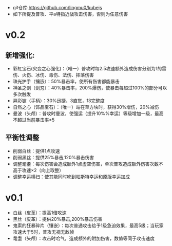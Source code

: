 - git仓库:https://github.com/lingmu0/kubejs
- 如下所提及普攻、平a特指近战攻击伤害，否则为任意伤害

# v0.2

## 新增强化:
- 彩虹宝石(灾变之心强化)：（唯一）普攻时每2.5攻速额外造成伤害分别为1的雷伤、火伤、冰伤、毒伤、法伤、摔落伤害
- 珠光护手（镶嵌）：50%暴击率，使所有伤害都能暴击
- 神圣之剑（剑刃）：40%暴击率，200%爆伤，使暴击每超过100%的部分可以多次触发
- 异彩锭（手柄）：30%迅捷，3直觉，13完整度
- 自然之心（饰品宝石）：（唯一）站在草方块时，获得30%增伤，20%减伤
- 曼波（头颅）：普攻时曼波，使强运（提升10%%幸运）等级增加一级，最高不超过当前暴击率*5

## 平衡性调整
- 削弱白丝：提供1点攻速
- 削弱黑丝：提供25%暴击,120%暴击伤害
- 调整耄耋：每次伤害会造成额外1点虚空伤害，单次普攻造成额外伤害次数不高于攻速×2（向上取整）
- 调整幸运横扫：使其能同时吃到帕斯特幸运和原版幸运加成


# v0.1

- 白丝（皮革）：提高1倍攻速
- 黑丝（皮革）：提供20%暴击,200%暴击伤害
- 鬼索的狂暴碎片（镶嵌）：每次普通攻击给予1级急迫效果，最高5级；当玩家攻速大于5时，普攻无视无敌帧
- 耄耋（头颅）：攻击时哈气，造成额外的附加伤害，数值等同于攻击速度
